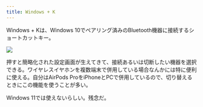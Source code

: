 ```yaml
---
title: Windows + K
---
```

Windows + Kは、Windows 10でペアリング済みのBluetooth機器に接続するショートカットキー。

![](https://lh3.googleusercontent.com/NM5KznYQ6u5_LpS6zl4hrydi5owdZFhYfduGDg2T9LIOtfZ2JxtZXAWvEllvGzysxnej7PaXnuPJC-xW8TTd8HbcHw_izpCcI8yUo_wqJ-WbjLz4zgn-DYWucQPqQkTYPuiPGY4pNSz16lx4-aywXifqT5rwoib8VPGlYRLDsvbGO53Pt_Gj2Lz9Kack)

押すと簡略化された設定画面が生えてきて、接続あるいは切断したい機器を選択できる。ワイヤレスイヤホンを複数端末で併用している場合なんかには特に便利に使える。自分はAirPods ProをiPhoneとPCで併用しているので、切り替えるときにこの機能を使うことが多い。

Windows 11では使えないらしい。残念だ。

